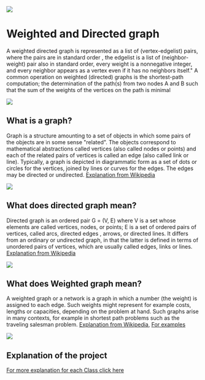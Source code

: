 ![](https://www.ariel.ac.il/wp/site/wp-content/uploads/sites/3/2018/07/Ariel_U_logo2.jpg)

# Weighted and Directed graph 
A weighted directed graph  is represented as a list of (vertex-edgelist) pairs, where the pairs are in standard order , the edgelist is a list of (neighbor-weight) pair also in standard order, every weight is a nonnegative integer, and every neighbor appears as a vertex even if it has no neighbors itself."
A common operation on weighted (directed) graphs is the shortest-path computation; the determination of the path(s) from two nodes A and B such that the sum of the weights of the vertices on the path is minimal

![](https://i.stack.imgur.com/hF3mQ.png)

## What is a graph?
Graph is a structure amounting to a set of objects in which some pairs of the objects are in some sense "related". The objects correspond to mathematical abstractions called vertices (also called nodes or points) and each of the related pairs of vertices is called an edge (also called link or line). Typically, a graph is depicted in diagrammatic form as a set of dots or circles for the vertices, joined by lines or curves for the edges. The edges may be directed or undirected. 
[Explanation from Wikipedia](https://en.wikipedia.org/wiki/Graph_(discrete_mathematics))

![](https://upload.wikimedia.org/wikipedia/commons/thumb/5/5b/6n-graf.svg/1280px-6n-graf.svg.png)




## What does directed graph mean?
Directed graph is an ordered pair G = (V, E) where
V is a set whose elements are called vertices, nodes, or points;
E is a set of ordered pairs of vertices, called arcs, directed edges , arrows, or directed lines.
It differs from an ordinary or undirected graph, in that the latter is defined in terms of unordered pairs of vertices, which are usually called edges, links or lines.
[Explanation from Wikipedia](https://en.wikipedia.org/wiki/Directed_graph)


![](https://upload.wikimedia.org/wikipedia/commons/thumb/5/51/Directed_graph.svg/1280px-Directed_graph.svg.png)


## What does Weighted graph mean?
A weighted graph or a network is a graph in which a number (the weight) is assigned to each edge. Such weights might represent for example costs, lengths or capacities, depending on the problem at hand. Such graphs arise in many contexts, for example in shortest path problems such as the traveling salesman problem.
[Explanation from Wikipedia](https://he.wikipedia.org/wiki/%D7%92%D7%A8%D7%A3_%D7%9E%D7%9E%D7%95%D7%A9%D7%A7%D7%9C),
[For examples](http://www.mathcs.emory.edu/~cheung/Courses/171/Syllabus/11-Graph/weighted.html)


![](https://upload.wikimedia.org/wikipedia/he/a/a1/Weighted_graph.jpeg)

## Explanation of the project
[For more explanation for each Class click here](https://github.com/nivk99/OOP_Ex2/wiki)
